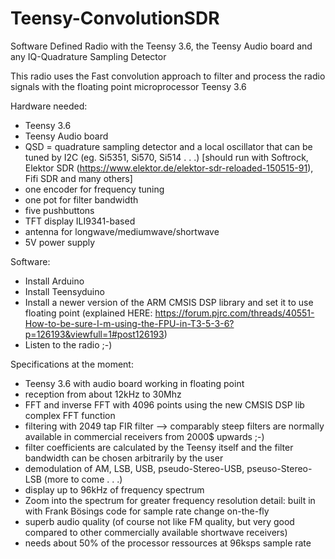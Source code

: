 # Teensy-ConvolutionSDR

Software Defined Radio with the Teensy 3.6, the Teensy Audio board and any IQ-Quadrature Sampling Detector

This radio uses the Fast convolution approach to filter and process the radio signals with the floating point microprocessor Teensy 3.6

Hardware needed:
- Teensy 3.6
- Teensy Audio board
- QSD = quadrature sampling detector and a local oscillator that can be tuned by I2C (eg. Si5351, Si570, Si514 . . .)
[should run with Softrock, Elektor SDR (https://www.elektor.de/elektor-sdr-reloaded-150515-91), Fifi SDR and many others]
- one encoder for frequency tuning
- one pot for filter bandwidth
- five pushbuttons
- TFT display ILI9341-based
- antenna for longwave/mediumwave/shortwave
- 5V power supply

Software: 
- Install Arduino
- Install Teensyduino
- Install a newer version of the ARM CMSIS DSP library and set it to use floating point (explained HERE: https://forum.pjrc.com/threads/40551-How-to-be-sure-I-m-using-the-FPU-in-T3-5-3-6?p=126193&viewfull=1#post126193)
- Listen to the radio ;-)

Specifications at the moment:
* Teensy 3.6 with audio board working in floating point
* reception from about 12kHz to 30Mhz
* FFT and inverse FFT with 4096 points using the new CMSIS DSP lib complex FFT function
* filtering with 2049 tap FIR filter --> comparably steep filters are normally available in commercial receivers from 2000$ upwards ;-)
* filter coefficients are calculated by the Teensy itself and the filter bandwidth can be chosen arbitrarily by the user
* demodulation of AM, LSB, USB, pseudo-Stereo-USB, pseuso-Stereo-LSB (more to come . . .)
* display up to 96kHz of frequency spectrum
* Zoom into the spectrum for greater frequency resolution detail: built in with Frank Bösings code for sample rate change on-the-fly
* superb audio quality (of course not like FM quality, but very good compared to other commercially available shortwave receivers)
* needs about 50% of the processor ressources at 96ksps sample rate


